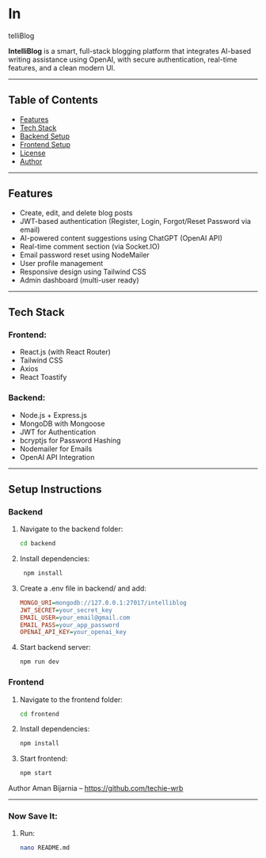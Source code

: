 # In
telliBlog

**IntelliBlog** is a smart, full-stack blogging platform that integrates AI-based writing assistance using OpenAI, with secure authentication, real-time features, and a clean modern UI.

---

##  Table of Contents

- [ Features](#-features)
- [Tech Stack](#️-tech-stack)
- [Backend Setup](#-backend-setup)
- [ Frontend Setup](#-frontend-setup)
- [ License](#-license)
- [ Author](#-author)

---

##  Features

-  Create, edit, and delete blog posts
-  JWT-based authentication (Register, Login, Forgot/Reset Password via email)
-  AI-powered content suggestions using ChatGPT (OpenAI API)
-  Real-time comment section (via Socket.IO)
-  Email password reset using NodeMailer
-  User profile management
-  Responsive design using Tailwind CSS
-  Admin dashboard (multi-user ready)

---

## Tech Stack

### Frontend:
- React.js (with React Router)
- Tailwind CSS
- Axios
- React Toastify

### Backend:
- Node.js + Express.js
- MongoDB with Mongoose
- JWT for Authentication
- bcryptjs for Password Hashing
- Nodemailer for Emails
- OpenAI API Integration

---

## Setup Instructions

###  Backend

1. Navigate to the backend folder:
   ```bash
   cd backend

2. Install dependencies:
   ```bash
    npm install

3. Create a .env file in backend/ and add:
   ```ini
   MONGO_URI=mongodb://127.0.0.1:27017/intelliblog
   JWT_SECRET=your_secret_key
   EMAIL_USER=your_email@gmail.com
   EMAIL_PASS=your_app_password
   OPENAI_API_KEY=your_openai_key

4. Start backend server:
   ```bash
   npm run dev

### Frontend

1. Navigate to the frontend folder:
   ```bash
   cd frontend

2. Install dependencies:
   ```bash
   npm install

3. Start frontend:
   ```bash
   npm start

Author
Aman Bijarnia – https://github.com/techie-wrb


---

###  Now Save It:

1. Run:
   ```bash
   nano README.md


